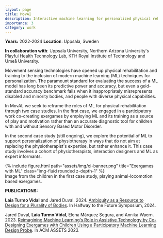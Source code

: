 ```yaml
---
layout: page
title: MovAI
description: Interactive machine learning for personalized physical rehabilitation
importance: 3
category: work
---
```

**Years:** 2022-2024                      **Location**: Uppsala, Sweden

**In collaboration with**: Uppsala University, Northern Arizona University's [Playful Health Technology Lab](https://www.phtlab.nau.edu/), KTH Royal Institute of Technology and Umeå University.

Movement sensing technologies have opened up physical rehabilitation and training to the inclusion of modern machine learning (ML) techniques for personalization. The paramount standard for evaluating the success of a ML model has long been its predictive power and accuracy, but even a gold-standard accuracy benchmark fails when it inappropriately misrepresents disabled and minority bodies, and people with diverse physical capabilities. 

In MovAI, we seek to reframe the roles of ML for physical rehabilitation through two case studies. In the first case, we engaged in a participatory work co-creating exergames by employing ML and its training as a source of play and motivation rather than an accurate diagnostic tool for children with and without Sensory Based Motor Disorder. 

In the second case study (still ongoing), we explore the potential of ML to support personalization of physiotherapy in ways that do not aim at replacing the physiotherapist's expertise, but rather enhance it. This case study involves a cohort of physiotherapists, interaction designers and ML as expert informants.

<div class="row">
    <div class="col-sm mt-3 mt-md-0">
        {% include figure.html path="assets/img/ci-banner.png" title="Exergames with ML" class="img-fluid rounded z-depth-1" %}
    </div>
</div>
<div class="caption">
    Image from the children in the first case study, playing animal-locomotion based exergames.
</div>



**PUBLICATIONS:**

**Laia Turmo Vidal** and Jared Duval. 2024. [Ambiguity as a Resource to Design for a Plurality of Bodies](https://doi.org/10.1145/3686169.3686176). In Halfway to the Future Symposium, 2024.

Jared Duval, **Laia Turmo Vidal**, Elena Márquez Segura, and Annika Waern. 2023. [Reimagining Machine Learning's Role in Assistive Technology by Co-Designing Exergames with Children Using a Participatory Machine Learning Design Probe](https://doi.org/10.1145/3597638.3608421). In ACM ASSETS 2023.



